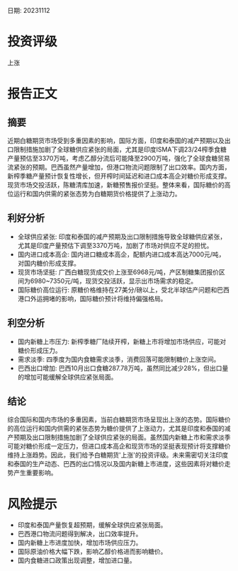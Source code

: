 
日期: 20231112

# 投资评级

上涨

# 报告正文

## 摘要

近期白糖期货市场受到多重因素的影响，国际方面，印度和泰国的减产预期以及出口限制措施加剧了全球糖供应紧张的局面，尤其是印度ISMA下调23/24榨季食糖产量预估至3370万吨，考虑乙醇分流后可能降至2900万吨，强化了全球食糖贸易流紧张的预期。巴西虽然产量增加，但港口物流问题限制了出口效率。国内方面，新榨季糖产量预计恢复性增长，但开榨时间延迟和进口成本高企对糖价形成支撑。现货市场交投活跃，陈糖清库加速，新糖预售报价坚挺。整体来看，国际糖价的高位运行和国内供需的紧张态势为白糖期货价格提供了上涨动力。

## 利好分析

* 全球供应紧张: 印度和泰国的减产预期及出口限制措施导致全球糖供应紧张，尤其是印度产量预估下调至3370万吨，加剧了市场对供应不足的担忧。
* 国内进口成本高企: 国内进口糖成本高企，配额内进口成本高达7000元/吨，对国内糖价形成支撑。
* 现货市场坚挺: 广西白糖现货成交价上涨至6968元/吨，产区制糖集团报价区间为6980~7350元/吨，现货交投活跃，显示出市场需求的稳定。
* 国际糖价高位运行: 原糖价格维持在27美分/磅以上，受北半球估产问题和巴西港口外运拥堵的影响，国际糖价预计将维持偏强格局。

## 利空分析

* 国内新糖上市压力: 新榨季糖厂陆续开榨，新糖上市将增加市场供应，可能对糖价形成压力。
* 需求淡季: 四季度为国内食糖需求淡季，消费回落可能限制糖价上涨空间。
* 巴西出口增加: 巴西10月出口食糖287.78万吨，虽然同比减少28%，但出口量的增加可能缓解全球供应紧张局面。

## 结论

综合国际和国内市场的多重因素，当前白糖期货市场呈现出上涨的态势。国际糖价的高位运行和国内供需的紧张态势为糖价提供了上涨动力，尤其是印度和泰国的减产预期及出口限制措施加剧了全球供应紧张的局面。虽然国内新糖上市和需求淡季可能对糖价形成一定压力，但进口成本高企和现货市场的坚挺表现预计将支撑糖价维持上涨趋势。因此，我们给予白糖期货'上涨'的投资评级。未来需密切关注印度和泰国的生产动态、巴西的出口情况以及国内新糖上市进度，这些因素将对糖价走势产生重要影响。

# 风险提示

* 印度和泰国产量恢复超预期，缓解全球供应紧张局面。
* 巴西港口物流问题得到解决，出口效率提升。
* 国内新糖上市进度加快，增加市场供应压力。
* 国际原油价格大幅下跌，影响乙醇价格进而影响糖价。
* 国内食糖进口政策出现调整，增加进口量。
